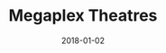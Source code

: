 ---
layout: site
title: "Megaplex Theatres"
date: 2018-01-02
categories: [community]
version: 4.0.3
major: 4
minor: 0
patch: 3
slug: megaplex-theatres
link: https://www.megaplextheatres.com/
submitter: lpolepeddi
permalink: /sites/:slug
---